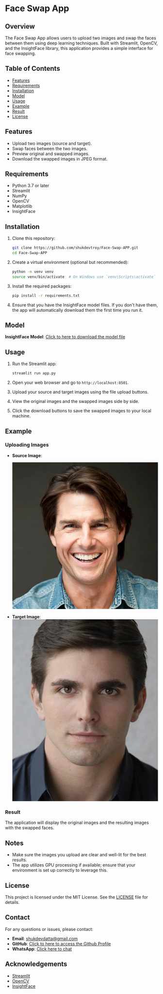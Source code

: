 # Face Swap App

## Overview

The Face Swap App allows users to upload two images and swap the faces between them using deep learning techniques. Built with Streamlit, OpenCV, and the InsightFace library, this application provides a simple interface for face swapping.

## Table of Contents

- [Features](#features)
- [Requirements](#requirements)
- [Installation](#installation)
- [Model](#model)
- [Usage](#usage)
- [Example](#example)
- [Result](#result)
- [License](#license)

## Features

- Upload two images (source and target).
- Swap faces between the two images.
- Preview original and swapped images.
- Download the swapped images in JPEG format.

## Requirements

- Python 3.7 or later
- Streamlit
- NumPy
- OpenCV
- Matplotlib
- InsightFace

## Installation

1. Clone this repository:

   ```bash
   git clone https://github.com/shukdevtroy/Face-Swap-APP.git
   cd Face-Swap-APP
   ```

2. Create a virtual environment (optional but recommended):

   ```bash
   python -m venv venv
   source venv/bin/activate  # On Windows use `venv\Scripts\activate`
   ```

3. Install the required packages:

   ```bash
   pip install -r requirements.txt
   ```

4. Ensure that you have the InsightFace model files. If you don't have them, the app will automatically download them the first time you run it.

## Model

**InsightFace Model**: [Click to here to download the model file](https://drive.google.com/file/d/190gxPPj8yQX6qL-NAava3XqD4MWT0av_/view?usp=sharing)

## Usage

1. Run the Streamlit app:

   ```bash
   streamlit run app.py
   ```

2. Open your web browser and go to `http://localhost:8501`.

3. Upload your source and target images using the file upload buttons.

4. View the original images and the swapped images side by side.

5. Click the download buttons to save the swapped images to your local machine.

## Example

### Uploading Images

- **Source Image**:

  ![Example Image](https://github.com/shukdevtroy/Face-Swap-APP/blob/main/images/source.jpg)
- **Target Image**:
  ![Example Image](https://github.com/shukdevtroy/Face-Swap-APP/blob/main/images/target.jpg)

### Result

The application will display the original images and the resulting images with the swapped faces.

## Notes

- Make sure the images you upload are clear and well-lit for the best results.
- The app utilizes GPU processing if available; ensure that your environment is set up correctly to leverage this.

## License

This project is licensed under the MIT License. See the [LICENSE](LICENSE) file for details.

## Contact

For any questions or issues, please contact:

- **Email**: shukdevdatta@gmail.com
- **GitHub**: [Click to here to access the Github Profile](https://github.com/shukdevtroy)
- **WhatsApp**: [Click here to chat](https://wa.me/+8801719296601)

## Acknowledgements

- [Streamlit](https://streamlit.io/)
- [OpenCV](https://opencv.org/)
- [InsightFace](https://github.com/deepinsight/insightface)

